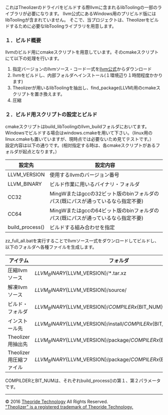 これはTheolizerのドライバをビルドする際llvmに含まれるlibToolingの一部のライブラリが必要になります。
llvm公式にあるWindows用のプリビルド版にはlibToolingが含まれていません。
そこで、当プロジェクトは、Theolizerをビルドするために必要なlibToolingライブラリを用意します。

### １．ビルド概要
llvmのビルド用にcmakeスクリプトを用意しています。そのcmakeスクリプトにて以下の処理を行います。<br>

1. 指定バージョンのllvmソース・コード一式を[llvm公式](http://releases.llvm.org/download.html#4.0.0)からダウンロード
2. llvmをビルドし、内部フォルダへインストール(１環境辺り１時間程度かかります)
3. Theolizerが用いるlibToolingを抽出し、find_package(LLVM)用のcmakeスクリプトを置き換えます。
4. 圧縮

### ２．ビルド用スクリプトの設定とビルド
cmakeスクリプトはbuild_libToolingのllvm_buildフォルダにおいてます。Windowsでビルドする場合はwindows.cmakeを用いて下さい。（linux用のlinux.cmakeも置いていますが、現時点では必要ないため見てテストです。）<br>
設定内容は以下の通りです。(相対指定する時は、各cmakeスクリプトがあるフォルダが起点となります。）

|設定先|設定内容|
|------|--------|
|LLVM_VERSION|使用するllvmのバージョン番号|
|LLVM_BINARY|ビルド作業に用いるバイナリ・フォルダ|
|CC32|MingWまたはgccの32ビット版のbinフォルダのパス(既にパスが通っているなら指定不要)|
|CC64|MingWまたはgccの64ビット版のbinフォルダのパス(既にパスが通っているなら指定不要)|
|build_process()|ビルドする組み合わせを指定|

zz_full_all.batを実行することでllvmソース一式をダウンロードしてビルドし、以下のフォルダへ各種ファイルを生成します。

|アイテム|フォルダ|
|-------|--------|
|圧縮llvmソース|${LLVM_BINARY}${LLVM_VERSION}/*.tar.xz|
|解凍llvmソース|${LLVM_BINARY}${LLVM_VERSION}/source/|
|ビルド・フォルダ|${LLVM_BINARY}${LLVM_VERSION}/${COMPILER}x${BIT_NUM}/|
|インストール先|${LLVM_BINARY}${LLVM_VERSION}/install/${COMPILER}x${BIT_NUM}/|
|Theolizer用抽出先|${LLVM_BINARY}${LLVM_VERSION}/package/${COMPILER}x${BIT_NUM}|
|Theolizer用圧縮ファイル|${LLVM_BINARY}${LLVM_VERSION}/package/${COMPILER}x${BIT_NUM}.tar.bz2|

COMPILDERとBIT_NUMは、それぞれbuild_process()の第１、第２パラメータです。

---
© 2016 [Theoride Technology](http://theolizer.com/) All Rights Reserved.  
["Theolizer" is a registered trademark of Theoride Technology.](http://theolizer.com/info/theolizer%E3%81%8C%E5%95%86%E6%A8%99%E7%99%BB%E9%8C%B2%E3%81%95%E3%82%8C%E3%81%BE%E3%81%97%E3%81%9F/)
